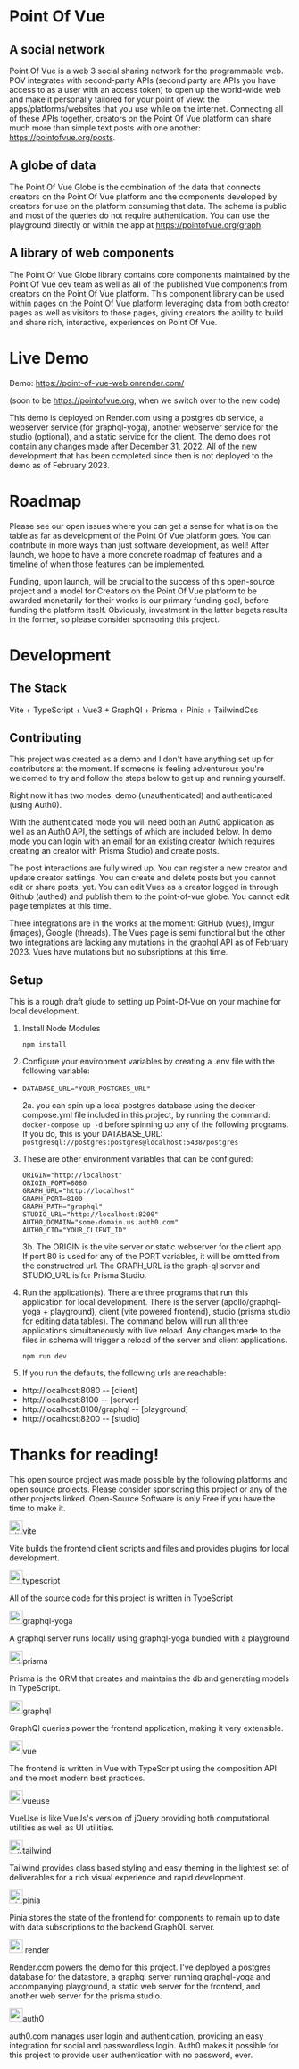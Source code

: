 # Point Of Vue

## A social network

Point Of Vue is a web 3 social sharing network for the programmable web. POV integrates with second-party APIs (second party are APIs you have access to as a user with an access token) to open up the world-wide web and make it personally tailored for your point of view: the apps/platforms/websites that you use while on the internet. Connecting all of these APIs together, creators on the Point Of Vue platform can share much more than simple text posts with one another: https://pointofvue.org/posts.

## A globe of data

The Point Of Vue Globe is the combination of the data that connects creators on the Point Of Vue platform and the components developed by creators for use on the platform consuming that data. The schema is public and most of the queries do not require authentication. You can use the playground directly or within the app at https://pointofvue.org/graph.

## A library of web components

The Point Of Vue Globe library contains core components maintained by the Point Of Vue dev team as well as all of the published Vue components from creators on the Point Of Vue platform. This component library can be used within pages on the Point Of Vue platform leveraging data from both creator pages as well as visitors to those pages, giving creators the ability to build and share rich, interactive, experiences on Point Of Vue.

# Live Demo

Demo: https://point-of-vue-web.onrender.com/

(soon to be https://pointofvue.org, when we switch over to the new code)

This demo is deployed on Render.com using a postgres db service, a webserver service (for graphql-yoga), another webserver service for the studio (optional), and a static service for the client. The demo does not contain any changes made after December 31, 2022. All of the new development that has been completed since then is not deployed to the demo as of February 2023.

# Roadmap

Please see our open issues where you can get a sense for what is on the table as far as development of the Point Of Vue platform goes. You can contribute in more ways than just software development, as well! After launch, we hope to have a more concrete roadmap of features and a timeline of when those features can be implemented.

Funding, upon launch, will be crucial to the success of this open-source project and a model for Creators on the Point Of Vue platform to be awarded monetarily for their works is our primary funding goal, before funding the platform itself. Obviously, investment in the latter begets results in the former, so please consider sponsoring this project.


# Development

## The Stack

Vite + TypeScript + Vue3 + GraphQl + Prisma + Pinia + TailwindCss

## Contributing

This project was created as a demo and I don't have anything set up for 
contributors at the moment. If someone is feeling adventurous you're welcomed to try and follow the steps below to get up and running yourself.

Right now it has two modes: demo (unauthenticated) and authenticated (using Auth0).

With the authenticated mode you will need both an Auth0 application as well as an Auth0 API, the settings of which are included below. In demo mode you can login with an email for an existing creator (which requires creating an creator with Prisma Studio) and create posts. 

The post interactions are fully wired up. You can register a new creator and update creator settings. You can create and delete posts but you cannot edit or share posts, yet. You can edit Vues as a creator logged in through Github (authed) and publish them to the point-of-vue globe. You cannot edit page templates at this time.

Three integrations are in the works at the moment: GitHub (vues), Imgur (images), Google (threads). The Vues page is semi functional but the other two integrations are lacking any mutations in the graphql API as of February 2023. Vues have mutations but no subsriptions at this time.

## Setup

This is a rough draft giude to setting up Point-Of-Vue on your machine for local development.

1. Install Node Modules

    ```
    npm install
    ```

2. Configure your environment variables by creating a .env file with the following variable:
- `DATABASE_URL="YOUR_POSTGRES_URL"`

    2a. you can spin up a local postgres database using the docker-compose.yml file included in this project, by running the command: `docker-compose up -d` before spinning up any of the following programs. If you do, this is your DATABASE_URL: `postgresql://postgres:postgres@localhost:5438/postgres`

3. These are other environment variables that can be configured:
    ```
    ORIGIN="http://localhost"
    ORIGIN_PORT=8080
    GRAPH_URL="http://localhost"
    GRAPH_PORT=8100
    GRAPH_PATH="graphql"
    STUDIO_URL="http://localhost:8200"
    AUTH0_DOMAIN="some-domain.us.auth0.com"
    AUTH0_CID="YOUR_CLIENT_ID"
    ```

    3b. The ORIGIN is the vite server or static webserver for the client app. If port 80 is used for any of the PORT variables, it will be omitted from the constructred url. The GRAPH_URL is the graph-ql server and STUDIO_URL is for Prisma Studio.

4. Run the application(s). There are three programs that run this application for local development. There is the server (apollo/graphql-yoga + playground), client (vite powered frontend), studio (prisma studio for editing data tables). The command below will run all three applications simultaneously with live reload. Any changes made to the files in schema will trigger a reload of the server and client applications.

    ```
    npm run dev
    ```

5. If you run the defaults, the following urls are reachable:
- http://localhost:8080          -- [client]
- http://localhost:8100          -- [server]
- http://localhost:8100/graphql  -- [playground]
- http://localhost:8200          -- [studio]


# Thanks for reading!

This open source project was made possible by the following platforms and open source projects. Please consider sponsoring this project or any of the other projects linked. Open-Source Software is only Free if you have the time to make it.

<div>
    <div>
        <img
          src="https://point-of-vue-web.onrender.com/img/vite.svg"
          alt="vite logo"
          width="24"
          height="24"
          /><span>vite</span>
      <p>
        Vite builds the frontend client scripts and files and provides plugins for local development.
      </p>
    </div>
    <div>
        <img
          src="https://point-of-vue-web.onrender.com/img/typescript.svg"
          alt="typescript logo"
          width="24"
          height="24"
          /><span>typescript</span>
      <p>All of the source code for this project is written in TypeScript</p>
    </div>
    <div>
        <img
          src="https://point-of-vue-web.onrender.com/img/graphql-yoga.svg"
          width="24"
          height="24"
          alt="graphql-yoga logo"
        /><span>graphql-yoga</span>
      <p>A graphql server runs locally using graphql-yoga bundled with a playground</p>
    </div>
    <div>
        <img
          src="https://point-of-vue-web.onrender.com/img/prisma.png"
          width="24"
          height="24"
          alt="prisma logo"
        /><span>prisma</span>
      <p>
        Prisma is the ORM that creates and maintains the db and generating models in TypeScript.
      </p>
    </div>
    <div>
        <img
          src="https://point-of-vue-web.onrender.com/img/GraphQL_Logo.svg"
          width="24"
          height="24"
        /><span>graphql</span>
      <p>GraphQl queries power the frontend application, making it very extensible.</p>
    </div>
    <div>
        <img
          src="https://point-of-vue-web.onrender.com/img/vue.svg"
          width="24"
          height="24"
          alt="vue logo"
        /><span>vue</span>
      <p>
        The frontend is written in Vue with TypeScript using the composition API and the most modern
        best practices.
      </p>
    </div>
    <div>
        <img
          src="https://point-of-vue-web.onrender.com/img/vueuse-icon.svg"
          width="24"
          height="24"
        /><span>vueuse</span>
      <p>
        VueUse is like VueJs's version of jQuery providing both computational utilities as well as
        UI utilities.
      </p>
    </div>
    <div>
        <img
          src="https://point-of-vue-web.onrender.com/img/Tailwind_CSS_Logo.svg"
          width="24"
          height="24"
          alt="tailwind logo"
        /><span>tailwind</span>
      <p>
         Tailwind provides class based styling and easy theming in the lightest set of deliverables for a rich visual experience and rapid development.
      </p>
    </div>
    <div>
        <img
          src="https://point-of-vue-web.onrender.com/img/pinia-logo.svg"
          width="24"
          height="24"
          alt="pinia logo"
        /><span>pinia</span>
      <p>
        Pinia stores the state of the frontend for components to remain up to date with data
        subscriptions to the backend GraphQL server.
      </p>
    </div>
    <div>
        <img
          src="https://point-of-vue-web.onrender.com/img/render-com-logo.png"
          width="24"
          height="24"
          alt="render logo"
        />
      <span>render</span>
      <p>
        Render.com powers the demo for this project. I've deployed a postgres database for the
        datastore, a graphql server running graphql-yoga and accompanying playground, a static web
        server for the frontend, and another web server for the prisma studio.
      </p>
    </div>
    <div>
        <img
          src="https://point-of-vue-web.onrender.com/img/auth0-logo.svg"
          width="24"
          height="24"
          alt="auth0 logo"
        /><span>auth0</span>
      <p>
        auth0.com manages user login and authentication, providing an easy integration for social
        and passwordless login. Auth0 makes it possible for this project to provide user
        authentication with no password, ever.
      </p>
    </div>
  </div>
